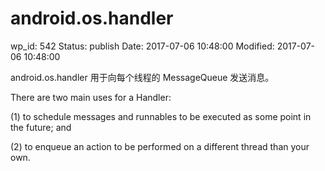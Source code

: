 # android.os.handler


wp_id: 542
Status: publish
Date: 2017-07-06 10:48:00
Modified: 2017-07-06 10:48:00


android.os.handler 用于向每个线程的 MessageQueue 发送消息。

There are two main uses for a Handler: 

(1) to schedule messages and runnables to be executed as some point in the future; and 

(2) to enqueue an action to be performed on a different thread than your own.
